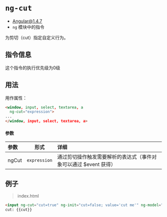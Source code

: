# `ng-cut`
- Angular@1.4.7
- `ng` 模块中的指令

为剪切（cut）指定自定义行为。


## 指令信息

这个指令的执行优先级为0级

## 用法

用作属性：

``` html
<window, input, select, textarea, a
  ng-cut="expression">
...
</window, input, select, textarea, a>
```


#### 参数

| 参数 | 形式 | 详细 |
|:----|:---:|:----|
|ngCut|`expression`| 通过剪切操作触发需要解析的表达式（事件对象可以通过 $event 获得）|


## 例子

> index.html

``` html
<input ng-cut="cut=true" ng-init="cut=false; value='cut me'" ng-model="value">
cut: {{cut}}
```
